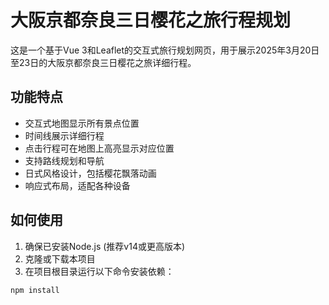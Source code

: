 # 大阪京都奈良三日樱花之旅行程规划

这是一个基于Vue 3和Leaflet的交互式旅行规划网页，用于展示2025年3月20日至23日的大阪京都奈良三日樱花之旅详细行程。

## 功能特点

- 交互式地图显示所有景点位置
- 时间线展示详细行程
- 点击行程可在地图上高亮显示对应位置
- 支持路线规划和导航
- 日式风格设计，包括樱花飘落动画
- 响应式布局，适配各种设备

## 如何使用

1. 确保已安装Node.js (推荐v14或更高版本)
2. 克隆或下载本项目
3. 在项目根目录运行以下命令安装依赖：

```bash
npm install